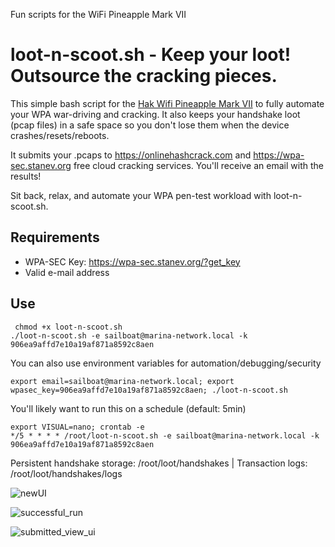 Fun scripts for the WiFi Pineapple Mark VII

# __loot-n-scoot.sh - Keep your loot! Outsource the cracking pieces.__

This simple bash script for the [Hak Wifi Pineapple Mark VII](https://shop.hak5.org/products/wifi-pineapple) to fully automate your WPA war-driving and cracking.  It also keeps your handshake loot (pcap files) in a safe space so you don't lose them when the device crashes/resets/reboots.

It submits your .pcaps to https://onlinehashcrack.com and https://wpa-sec.stanev.org free cloud cracking services.  You'll receive an email with the results! 

Sit back, relax, and automate your WPA pen-test workload with loot-n-scoot.sh.

## __Requirements__

- WPA-SEC Key: https://wpa-sec.stanev.org/?get_key
- Valid e-mail address

## __Use__

```  
 chmod +x loot-n-scoot.sh
./loot-n-scoot.sh -e sailboat@marina-network.local -k 906ea9affd7e10a19af871a8592c8aen 
 ```
You can also use environment variables for automation/debugging/security
```
export email=sailboat@marina-network.local; export wpasec_key=906ea9affd7e10a19af871a8592c8aen; ./loot-n-scoot.sh
```
You'll likely want to run this on a schedule (default: 5min)
```
export VISUAL=nano; crontab -e
*/5 * * * * /root/loot-n-scoot.sh -e sailboat@marina-network.local -k 906ea9affd7e10a19af871a8592c8aen 
```

Persistent handshake storage: /root/loot/handshakes | Transaction logs: /root/loot/handshakes/logs

![newUI](https://github.com/sailboat-anon/wifi-pineapple-mark-vii/blob/main/img/newUI.png)

![successful_run](https://github.com/sailboat-anon/wifi-pineapple-mark-vii/blob/main/img/successful%20run.png)

![submitted_view_ui](https://github.com/sailboat-anon/wifi-pineapple-mark-vii/blob/main/img/submitted-caps.png)
